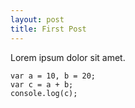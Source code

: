 ```yaml
---
layout: post
title: First Post
---
```


Lorem ipsum dolor sit amet.

    var a = 10, b = 20;
    var c = a + b;
    console.log(c);
